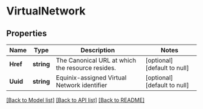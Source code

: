 # VirtualNetwork

## Properties
Name | Type | Description | Notes
------------ | ------------- | ------------- | -------------
**Href** | **string** | The Canonical URL at which the resource resides. | [optional] [default to null]
**Uuid** | **string** | Equinix-assigned Virtual Network identifier | [optional] [default to null]

[[Back to Model list]](../README.md#documentation-for-models) [[Back to API list]](../README.md#documentation-for-api-endpoints) [[Back to README]](../README.md)

